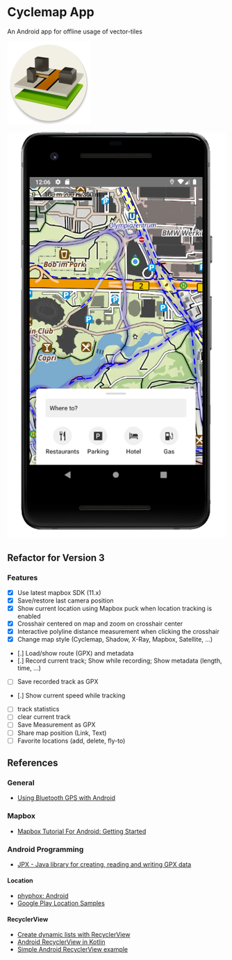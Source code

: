 # Cyclemap App
An Android app for offline usage of vector-tiles

![Screen sample](app/src/main/res/mipmap-xxxhdpi/ic_launcher_round.png)

![Screen sample](docs/screenshot.png)


## Refactor for Version 3

### Features

- [x] Use latest mapbox SDK (11.x)
- [x] Save/restore last camera position
- [x] Show current location using Mapbox puck when location tracking is enabled
- [x] Crosshair centered on map and zoom on crosshair center
- [x] Interactive polyline distance measurement when clicking the crosshair
- [x] Change map style (Cyclemap, Shadow, X-Ray, Mapbox, Satellite, ...)
- [.] Load/show route (GPX) and metadata
- [.] Record current track; Show while recording; Show metadata (length, time, ...)
- [ ] Save recorded track as GPX
- [.] Show current speed while tracking
- [ ] track statistics
- [ ] clear current track
- [ ] Save Measurement as GPX
- [ ] Share map position (Link, Text)
- [ ] Favorite locations (add, delete, fly-to)

## References

### General

- [Using Bluetooth GPS with Android ](https://l-36.com/bluetooth_gps_provider.php)

### Mapbox

- [Mapbox Tutorial For Android: Getting Started](https://www.raywenderlich.com/378151-mapbox-tutorial-for-android-getting-started)

### Android Programming

- [JPX - Java library for creating, reading and writing GPX data](https://github.com/jenetics/jpx)

#### Location

- [phyphox: Android](https://github.com/phyphox/phyphox-android)
- [Google Play Location Samples](https://github.com/android/location-samples)

#### RecyclerView

- [Create dynamic lists with RecyclerView](https://developer.android.com/develop/ui/views/layout/recyclerview)
- [Android RecyclerView in Kotlin](https://www.geeksforgeeks.org/android-recyclerview-in-kotlin/)
- [Simple Android RecyclerView example](https://stackoverflow.com/questions/40584424/simple-android-recyclerview-example)
